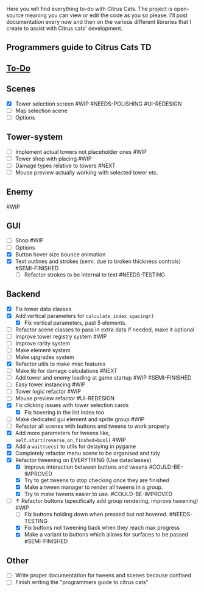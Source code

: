 Here you will find everything to-do with Citrus Cats. The project is open-source meaning you can view or edit the code as you so please. I'll post documentation every now and then on the various different libraries that I create to assist with Citrus cats' development. 

## Programmers guide to Citrus Cats TD







## <u>To-Do</u>

## Scenes
- [x] Tower selection screen  #WIP #NEEDS-POLISHING #UI-REDESIGN
- [ ] Map selection scene
- [ ] Options

## Tower-system

- [ ] Implement actual towers not placeholder ones #WIP 
- [ ] Tower shop with placing #WIP 
- [ ] Damage types relative to towers #NEXT 
- [ ] Mouse preview actually working with selected tower etc.

## Enemy 
#WIP 

## GUI
- [ ] Shop #WIP 
- [ ] Options 
- [x] Button hover size bounce animation
- [x] Text outlines and strokes (semi, due to broken thickness controls) #SEMI-FINISHED
	- [ ] Refactor strokes to be internal to text #NEEDS-TESTING

## Backend
- [x] Fix tower data classes
- [x] Add vertical parameters for `calculate_index_spacing()` 
	- [x] Fix vertical parameters, past 5 elements.
- [ ] Refactor scene classes to pass in extra data if needed, make it optional
- [ ] Improve tower registry system #WIP
- [ ] Improve rarity system 
- [ ] Make element system
- [ ] Make upgrades system
- [x] Refactor utils to make misc features 
- [ ] Make lib for damage calculations #NEXT
- [ ] Add tower and enemy loading at game startup #WIP #SEMI-FINISHED 
- [ ] Easy tower instancing #WIP 
- [ ] Tower logic refactor #WIP 
- [ ] Mouse preview refactor #UI-REDESIGN 
- [x] Fix clicking issues with tower selection cards
	- [x] Fix hovering in the list index too
- [ ] Make dedicated gui element and sprite group #WIP 
- [ ] Refactor all scenes with buttons and tweens to work properly
- [x] Add more parameters for tweens like, `self.start(reverse_on_finshed=bool)` #WIP  
- [x] Add a `wait(secs)` to utils for delaying in pygame 
- [x] Completely refactor menu scene to be organised and tidy
- [x] Refactor tweening on EVERYTHING (Use dataclasses) 
	- [x] Improve interaction between buttons and tweens #COULD-BE-IMPROVED 
	- [x] Try to get tweens to stop checking once they are finished 
	- [x] Make a tween manager to render all tweens in a group.
	- [x] Try to make tweens easier to use. #COULD-BE-IMPROVED
- [ ] ↑ Refactor buttons (specifically add group rendering, improve tweening) #WIP 
	- [ ] Fix buttons holding down when pressed but not hovered. #NEEDS-TESTING 
	- [x] Fix buttons not tweening back when they reach max progress
	- [x] Make a variant to buttons which allows for surfaces to be passed #SEMI-FINISHED 
## Other
- [ ] Write proper documentation for tweens and scenes because confised
- [ ] Finish writing the "programmers guide to citrus cats"